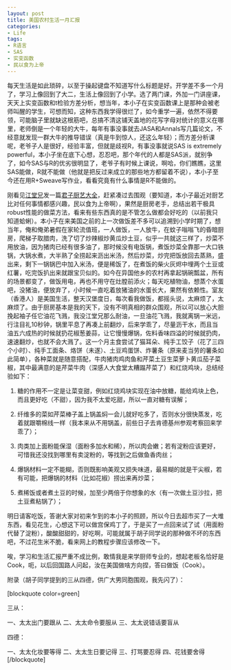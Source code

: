 ```yaml
---
layout: post
title: 美国农村生活一月汇报
categories:
- Life
tags:
- R语言
- SAS
- 实变函数
- 民以食为上帝
---
```


每天生活是如此琐碎，以至于操起键盘不知道写什么标题是好。开学差不多一个月了，学习上像回到了大二，生活上像回到了小学。选了两门课，外加一门讲座课，天天上实变函数和t检验方差分析，想当年，本小子在实变函数课上是那种会被老师叫醒的学生，可想而知，这种东西我学得很烂了，如今重学一遍，依然不得要领，可能脑子里就缺这根筋吧，总搞不清这铺天盖地的花写字母对统计的意义在哪里，老师倒是一个年轻的大牛，每年有事没事就去JASA和Annals写几篇论文，不经意就发现一群大牛的推导错误（真是牛到惊人，还这么年轻）；而方差分析课呢，老爷子人是很好，经验丰富，但就是歧视R，有事没事就说SAS is extremely powerful，本小子坐在底下心想，忍忍吧，那个年代的人都是SAS派，就别争了，如今SAS与R的优劣很明显了，老爷子有时候上课说，啊哈，你们瞧瞧，这里SAS能做，R就不能做（他就是把反过来成立的那些地方都留着不说），本小子至今还在用R+Sweave写作业，看看究竟有什么事情是R不能做的。

刚看见[江堂兄](http://li-and-jiang.com/blog/about-jiang/)发一篇[君子厨艺大全](http://li-and-jiang.com/blog/2009/09/26/cooking/)，赶紧凑过去围观（要知道，本小子最近对厨艺比对任何事情都感兴趣，民以食为上帝啊），果然是厨房老手，总结出若干极具robust性能的做菜方法，看来有些东西真的是不管怎么做都会好吃的（以前我只知道蛤蜊）。本小子在来美国之前的上一次做饭差不多可以追溯到小学时期了，想当年，俺和俺弟暑假在家轮流值班，一人做饭，一人放牛，在蚊子嗡嗡飞的昏暗厨房，爬梯子取腊肉，洗了切了炒辣椒炒黄瓜炒土豆，似乎一共就这三样了，炒菜不用放油，因为猪肉已经有很多油了，那时候没有电饭锅，煮饭炒菜全靠那一大口铁锅，大锅水煮，大半熟了全捞起来沥出米汤，然后炒菜，炒完把饭放回去蒸熟，盛出来，剩下一锅锅巴中加入米汤，便是稀饭了，在煮饭的柴火灰烬中埋两个土豆或红薯，吃完饭扒出来就跟宝贝似的。如今在异国他乡的农村再拿起锅碗瓢盆，所有的场景都变了，做饭用电，再也不用守在灶膛前添火；每天吃植物油，想蒸个水蛋吧，没猪油，便放弃了，小时候一直吃着放猪油的水蛋长大，果然有依赖性。室友（香港人）是美国生活，整天汉堡度日，每次看我做饭，都摇头说，太麻烦了，太麻烦了。由于厨房基本是我的天下，没有不明真相的群众围观，所以可以放心大胆挽起袖子任它油花飞溅，我没江堂兄那么耐油，一旦油花飞溅，我就离锅一米远，行注目礼10秒钟，锅里平息了再凑上前翻炒，后来学乖了，尽量沥干水，而且当油五六成热的时候就扔花椒葱姜蒜，让它慢慢爆锅，佐料香味四溢的时候就扔肉，速速翻炒，也就不会大溅了。这一个月主食尝试了猫耳朵、纯手工饺子（花了三四个小时）、纯手工面条、烙饼（未遂）、土豆鸡蛋饼、炸薯条（原来麦当劳的薯条如此简单），各种菜就是随意搭配，牛肉猪肉鸡肉鱼和芹菜土豆生菜萝卜黄瓜茄子菜椒，其中最满意的是芹菜牛肉（深感人大食堂太糟蹋芹菜了）和红烧鸡块，总结经验如下：



	
  1. 糖的作用不一定是让菜变甜，例如红烧鸡块实现在油中放糖，能给鸡块上色，而且更好吃（不甜），因为我不太爱吃甜，所以一直对糖有误解；

	
  2. 纤维多的菜如芹菜棒子盖上锅盖焖一会儿就好吃多了，否则水分很快蒸发，吃着就跟嚼棉线一样（我本来从不用锅盖，前些日子去肯德基州参观考察回来学乖了）；

	
  3. 肉类加上面粉能保湿（面粉多加水和稀），所以肉会嫩；若有淀粉应该更好，可惜我还没找到哪里有卖淀粉的，等找到之后做鱼香肉丝；

	
  4. 爆锅材料一定不能糊，否则既影响美观又损失味道，最易糊的就是干尖椒，若有可能，把爆锅的材料（比如花椒）捞出来再炒菜；

	
  5. 煮稀饭或者煮土豆的时候，加至少两倍于你想象的水（有一次做土豆沙拉，把土豆煮粘锅了）；


明日请客吃饭，答谢大家对初来乍到的本小子的照顾，所以今日去超市买了一大堆东西，看见花生，心想这下可以做宫保鸡丁了，于是买了一点回来试了试（用面粉代替了淀粉），酸酸甜甜的，好吃啊，可能就属于胡子同学说的那种做不坏的东西吧，不过花生米不脆，看来网上的教程步骤应该修改一下。

唉，学习和生活汇报严重不成比例，敢情我是来学厨师专业的，想起老板名恰好是Cook，呃，以后回国路人问起，汝在美国做啥方向捏，答曰做饭（Cook）。

附录（胡子同学提到的三从四德，供广大男同胞围观，我先闪了）：

[blockquote color=green]

三从：

一、太太出门要跟从
二、太太命令要服从
三、太太说错话要盲从

四德：

一、太太化妆要等得
二、太太生日要记得
三、打骂要忍得
四、花钱要舍得[/blockquote] 
